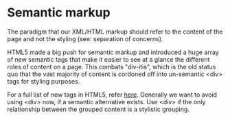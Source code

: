 # Semantic markup

The paradigm that our XML/HTML markup should refer to the content of the page and not the styling (see: separation of concerns). 

HTML5 made a big push for semantic markup and introduced a huge array of new semantic tags that make it easier to see at a glance the different roles of content on a page. This combats "div-itis", which is the old status quo that the vast majority of content is cordoned off into un-semantic \<div\> tags for styling purposes.

For a full list of new tags in HTML5, refer [here](http://www.w3schools.com/html/html5_new_elements.asp). Generally we want to avoid using \<div\> now, if a semantic alternative exists. Use \<div\> if the only relationship between the grouped content is a stylistic grouping.
